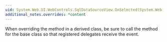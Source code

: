 ```yaml
---
uid: System.Web.UI.WebControls.SqlDataSourceView.OnSelected(System.Web.UI.WebControls.SqlDataSourceStatusEventArgs)
additional_notes.overrides: *content
---
```


<p>When overriding the <xref href="System.Web.UI.WebControls.SqlDataSourceView.OnSelected(System.Web.UI.WebControls.SqlDataSourceStatusEventArgs)"></xref> method in a derived class, be sure to call the <xref href="System.Web.UI.WebControls.SqlDataSourceView.OnSelected(System.Web.UI.WebControls.SqlDataSourceStatusEventArgs)"></xref> method for the base class so that registered delegates receive the event.</p>


